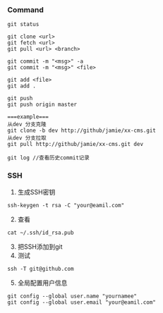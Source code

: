 ### Command
```
git status

git clone <url>
git fetch <url>
git pull <url> <branch>

git commit -m "<msg>" -a
git commit -m "<msg>" <file>

git add <file>
git add .

git push
git push origin master

===example===
从dev 分支克隆
git clone -b dev http://github/jamie/xx-cms.git
从dev 分支拉取
git pull http://github/jamie/xx-cms.git dev

git log //查看历史commit记录
```

### SSH
1. 生成SSH密钥
```shell
ssh-keygen -t rsa -C "your@eamil.com"
```
2. 查看
```shell
cat ~/.ssh/id_rsa.pub
```
3. 把SSH添加到git
4. 测试
```shell
ssh -T git@github.com
```
5. 全局配置用户信息
```shell
git config --global user.name "yournamee"
git config --global user.email "your@eamil.com"
```
